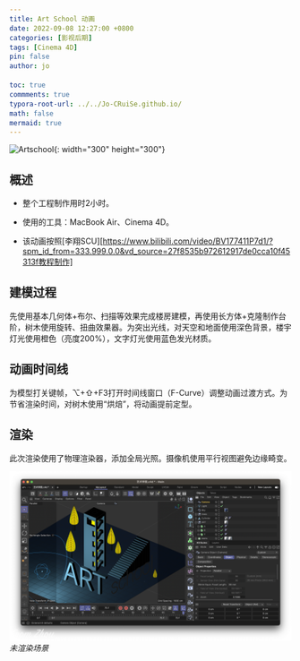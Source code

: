 ```yaml
---
title: Art School 动画
date: 2022-09-08 12:27:00 +0800
categories: [影视后期]
tags: [Cinema 4D]     
pin: false
author: jo

toc: true
commments: true
typora-root-url: ../../Jo-CRuiSe.github.io/
math: false
mermaid: true
---
```

![Artschool](/assets/blog_res/2023-10-8-ArtSchool.assets/Artschool.gif){: width="300" height="300"}
## 概述

- 整个工程制作用时2小时。

- 使用的工具：MacBook Air、Cinema 4D。

- 该动画按照[李翔SCU][https://www.bilibili.com/video/BV177411P7d1/?spm_id_from=333.999.0.0&vd_source=27f8535b972612917de0cca10f45313f教程制作]

## 建模过程
先使用基本几何体+布尔、扫描等效果完成楼房建模，再使用长方体+克隆制作台阶，树木使用旋转、扭曲效果器。为突出光线，对天空和地面使用深色背景，楼宇灯光使用橙色（亮度200%），文字灯光使用蓝色发光材质。

## 动画时间线
为模型打关键帧，⌥+⇧+F3打开时间线窗口（F-Curve）调整动画过渡方式。为节省渲染时间，对树木使用“烘焙”，将动画提前定型。

## 渲染
此次渲染使用了物理渲染器，添加全局光照。摄像机使用平行视图避免边缘畸变。

![ArtSchoolUnrendered](/assets/blog_res/2023-10-8-ArtSchool.assets/ArtSchoolUnrendered.png)
_未渲染场景_

